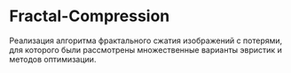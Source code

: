 # Fractal-Compression
Реализация алгоритма фрактального сжатия изображений с потерями, для которого были рассмотрены множественные варианты эвристик и методов оптимизации.
